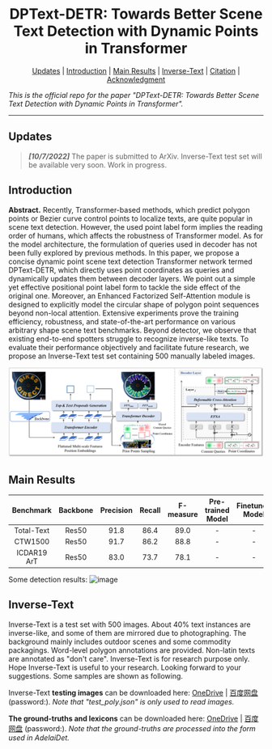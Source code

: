 <h1 align="center"> DPText-DETR: Towards Better Scene Text Detection with Dynamic Points in Transformer </h1> 

<!--
<p align="center">
<a href="https://arxiv.org"><img src="https://img.shields.io/badge/arXiv-Paper-<color>"></a>
</p>
-->

<p align="center">
  <a href="#Updates">Updates</a> |
  <a href="#Introduction">Introduction</a> |
  <a href="#Main Results">Main Results</a> |
  <a href="#Inverse-Text">Inverse-Text</a> |
  <a href="#Citation">Citation</a> |
  <a href="#Acknowledgment">Acknowledgment</a>
</p >

*This is the official repo for the paper "DPText-DETR: Towards Better Scene Text Detection with Dynamic Points in Transformer".*

***

## Updates
>***[10/7/2022]*** The paper is submitted to ArXiv. Inverse-Text test set will be available very soon. Work in progress.

## Introduction

**Abstract.** Recently, Transformer-based methods, which predict polygon points or Bezier curve control points to localize texts, are quite popular in scene text detection. However, the used point label form implies the reading order of humans, which affects the robustness of Transformer model. As for the model architecture, the formulation of queries used in decoder has not been fully explored by previous methods. In this paper, we propose a concise dynamic point scene text detection Transformer network termed DPText-DETR, which directly uses point coordinates as queries and dynamically updates them between decoder layers. We point out a simple yet effective positional point label form to tackle the side effect of the original one. Moreover, an Enhanced Factorized Self-Attention module is designed to explicitly model the circular shape of polygon point sequences beyond non-local attention. Extensive experiments prove the training efficiency, robustness, and state-of-the-art performance on various arbitrary shape scene text benchmarks. Beyond detector, we observe that existing end-to-end spotters struggle to recognize inverse-like texts. To evaluate their performance objectively and facilitate future research, we propose an Inverse-Text test set containing 500 manually labeled images.

![image](./figs/architecture.png)

## Main Results

|Benchmark|Backbone|Precision|Recall|F-measure|Pre-trained Model|Finetuned Model|
|:------:|:------:|:------:|:------:|:------:|:------:|:------:|
|Total-Text|Res50|91.8|86.4|89.0|-|-|
|CTW1500|Res50|91.7|86.2|88.8|-|-|
|ICDAR19 ArT|Res50|83.0|73.7|78.1|-|-|

Some detection results:
![image](./figs/demo.png)

## Inverse-Text

Inverse-Text is a test set with 500 images. About 40% text instances are inverse-like, and some of them are mirrored due to photographing. The background mainly includes outdoor scenes and some commodity packagings. Word-level polygon annotations are provided. Non-latin texts are annotated as "don't care". Inverse-Text is for research purpose only. Hope Inverse-Text is useful to your research. Looking forward to your suggestions. Some samples are shown as following.

Inverse-Text **testing images** can be downloaded here: [OneDrive]() | [百度网盘]() (password:). *Note that "test_poly.json" is only used to read images.*

**The ground-truths and lexicons** can be downloaded here: [OneDrive]() | [百度网盘]() (password:). *Note that the ground-truths are processed into the form used in AdelaiDet.*

<!--
## Citation


## Acknowledgement

This work is inspired a lot by [Deformable DETR](https://github.com/fundamentalvision/Deformable-DETR), [DAB-DETR](https://github.com/IDEA-opensource/DAB-DETR), and [TESTR](https://github.com/mlpc-ucsd/TESTR). The code is based on [AdelaiDet](https://github.com/aim-uofa/AdelaiDet) and TESTR. Thanks for their great works!
-->
